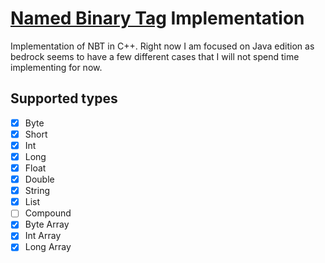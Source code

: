 # [Named Binary Tag](https://wiki.vg/NBT) Implementation

Implementation of NBT in C++. Right now I am focused on Java edition as bedrock seems
to have a few different cases that I will not spend time implementing for now.

## Supported types
- [x] Byte
- [x] Short
- [x] Int
- [x] Long
- [x] Float
- [x] Double
- [x] String
- [x] List
- [ ] Compound
- [x] Byte Array
- [x] Int Array
- [x] Long Array
